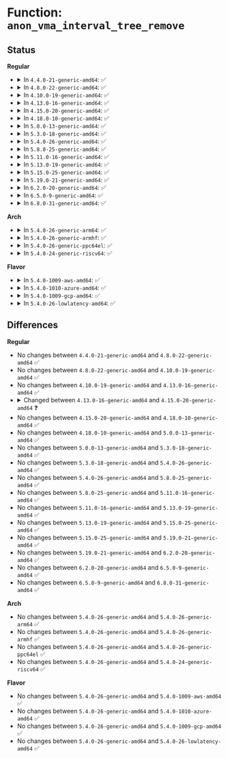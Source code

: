 # Function: <code>anon_vma_interval_tree_remove</code>

## Status
<b>Regular</b>
<ul>
<li>
<details>
<summary>In <code>4.4.0-21-generic-amd64</code>: ✅</summary>

```c
void anon_vma_interval_tree_remove(struct anon_vma_chain * node, struct rb_root * root)
```

```json
{
  "name": "anon_vma_interval_tree_remove",
  "collision_type": "Unique Global",
  "inline_type": "No",
  "funcs": [
    {
      "addr": 18446744071580650384,
      "name": "anon_vma_interval_tree_remove",
      "external": true,
      "loc": "mm/interval_tree.c:86",
      "file": "mm/interval_tree.c",
      "inline": "seen, unknown",
      "caller_inline": [],
      "caller_func": [
        "mm/mmap.c:vma_adjust",
        "mm/mmap.c:vma_adjust",
        "mm/mmap.c:expand_downwards",
        "mm/rmap.c:unlink_anon_vmas"
      ]
    }
  ],
  "symbols": [
    {
      "addr": 18446744071580650384,
      "name": "anon_vma_interval_tree_remove",
      "section": ".text",
      "bind": "STB_GLOBAL",
      "size": 581
    }
  ]
}
```
</details>
</li>
<li>
<details>
<summary>In <code>4.8.0-22-generic-amd64</code>: ✅</summary>

```c
void anon_vma_interval_tree_remove(struct anon_vma_chain * node, struct rb_root * root)
```

```json
{
  "name": "anon_vma_interval_tree_remove",
  "collision_type": "Unique Global",
  "inline_type": "No",
  "funcs": [
    {
      "addr": 18446744071580757552,
      "name": "anon_vma_interval_tree_remove",
      "external": true,
      "loc": "mm/interval_tree.c:86",
      "file": "mm/interval_tree.c",
      "inline": "seen, unknown",
      "caller_inline": [],
      "caller_func": [
        "mm/mmap.c:expand_downwards",
        "mm/mmap.c:vma_adjust",
        "mm/mmap.c:vma_adjust",
        "mm/rmap.c:unlink_anon_vmas"
      ]
    }
  ],
  "symbols": [
    {
      "addr": 18446744071580757552,
      "name": "anon_vma_interval_tree_remove",
      "section": ".text",
      "bind": "STB_GLOBAL",
      "size": 583
    }
  ]
}
```
</details>
</li>
<li>
<details>
<summary>In <code>4.10.0-19-generic-amd64</code>: ✅</summary>

```c
void anon_vma_interval_tree_remove(struct anon_vma_chain * node, struct rb_root * root)
```

```json
{
  "name": "anon_vma_interval_tree_remove",
  "collision_type": "Unique Global",
  "inline_type": "No",
  "funcs": [
    {
      "addr": 18446744071580822768,
      "name": "anon_vma_interval_tree_remove",
      "external": true,
      "loc": "mm/interval_tree.c:86",
      "file": "mm/interval_tree.c",
      "inline": "seen, unknown",
      "caller_inline": [],
      "caller_func": [
        "mm/mmap.c:expand_downwards",
        "mm/mmap.c:__vma_adjust",
        "mm/mmap.c:__vma_adjust",
        "mm/rmap.c:unlink_anon_vmas"
      ]
    }
  ],
  "symbols": [
    {
      "addr": 18446744071580822768,
      "name": "anon_vma_interval_tree_remove",
      "section": ".text",
      "bind": "STB_GLOBAL",
      "size": 583
    }
  ]
}
```
</details>
</li>
<li>
<details>
<summary>In <code>4.13.0-16-generic-amd64</code>: ✅</summary>

```c
void anon_vma_interval_tree_remove(struct anon_vma_chain * node, struct rb_root * root)
```

```json
{
  "name": "anon_vma_interval_tree_remove",
  "collision_type": "Unique Global",
  "inline_type": "No",
  "funcs": [
    {
      "addr": 18446744071580864864,
      "name": "anon_vma_interval_tree_remove",
      "external": true,
      "loc": "mm/interval_tree.c:86",
      "file": "mm/interval_tree.c",
      "inline": "seen, unknown",
      "caller_inline": [],
      "caller_func": [
        "mm/mmap.c:expand_downwards",
        "mm/mmap.c:__vma_adjust",
        "mm/mmap.c:__vma_adjust",
        "mm/rmap.c:unlink_anon_vmas"
      ]
    }
  ],
  "symbols": [
    {
      "addr": 18446744071580864864,
      "name": "anon_vma_interval_tree_remove",
      "section": ".text",
      "bind": "STB_GLOBAL",
      "size": 630
    }
  ]
}
```
</details>
</li>
<li>
<details>
<summary>In <code>4.15.0-20-generic-amd64</code>: ✅</summary>

```c
void anon_vma_interval_tree_remove(struct anon_vma_chain * node, struct rb_root_cached * root)
```

```json
{
  "name": "anon_vma_interval_tree_remove",
  "collision_type": "Unique Global",
  "inline_type": "No",
  "funcs": [
    {
      "addr": 18446744071580955984,
      "name": "anon_vma_interval_tree_remove",
      "external": true,
      "loc": "mm/interval_tree.c:86",
      "file": "mm/interval_tree.c",
      "inline": "seen, unknown",
      "caller_inline": [],
      "caller_func": [
        "mm/mmap.c:expand_downwards",
        "mm/mmap.c:__vma_adjust",
        "mm/mmap.c:__vma_adjust",
        "mm/rmap.c:unlink_anon_vmas"
      ]
    }
  ],
  "symbols": [
    {
      "addr": 18446744071580955984,
      "name": "anon_vma_interval_tree_remove",
      "section": ".text",
      "bind": "STB_GLOBAL",
      "size": 720
    }
  ]
}
```
</details>
</li>
<li>
<details>
<summary>In <code>4.18.0-10-generic-amd64</code>: ✅</summary>

```c
void anon_vma_interval_tree_remove(struct anon_vma_chain * node, struct rb_root_cached * root)
```

```json
{
  "name": "anon_vma_interval_tree_remove",
  "collision_type": "Unique Global",
  "inline_type": "No",
  "funcs": [
    {
      "addr": 18446744071581090320,
      "name": "anon_vma_interval_tree_remove",
      "external": true,
      "loc": "mm/interval_tree.c:86",
      "file": "mm/interval_tree.c",
      "inline": "seen, unknown",
      "caller_inline": [],
      "caller_func": [
        "mm/mmap.c:expand_downwards",
        "mm/mmap.c:__vma_adjust",
        "mm/mmap.c:__vma_adjust",
        "mm/rmap.c:unlink_anon_vmas"
      ]
    }
  ],
  "symbols": [
    {
      "addr": 18446744071581090320,
      "name": "anon_vma_interval_tree_remove",
      "section": ".text",
      "bind": "STB_GLOBAL",
      "size": 715
    }
  ]
}
```
</details>
</li>
<li>
<details>
<summary>In <code>5.0.0-13-generic-amd64</code>: ✅</summary>

```c
void anon_vma_interval_tree_remove(struct anon_vma_chain * node, struct rb_root_cached * root)
```

```json
{
  "name": "anon_vma_interval_tree_remove",
  "collision_type": "Unique Global",
  "inline_type": "No",
  "funcs": [
    {
      "addr": 18446744071581168208,
      "name": "anon_vma_interval_tree_remove",
      "external": true,
      "loc": "mm/interval_tree.c:86",
      "file": "mm/interval_tree.c",
      "inline": "seen, unknown",
      "caller_inline": [],
      "caller_func": [
        "mm/mmap.c:expand_downwards",
        "mm/mmap.c:__vma_adjust",
        "mm/mmap.c:__vma_adjust",
        "mm/rmap.c:unlink_anon_vmas"
      ]
    }
  ],
  "symbols": [
    {
      "addr": 18446744071581168208,
      "name": "anon_vma_interval_tree_remove",
      "section": ".text",
      "bind": "STB_GLOBAL",
      "size": 721
    }
  ]
}
```
</details>
</li>
<li>
<details>
<summary>In <code>5.3.0-18-generic-amd64</code>: ✅</summary>

```c
void anon_vma_interval_tree_remove(struct anon_vma_chain * node, struct rb_root_cached * root)
```

```json
{
  "name": "anon_vma_interval_tree_remove",
  "collision_type": "Unique Global",
  "inline_type": "No",
  "funcs": [
    {
      "addr": 18446744071581239312,
      "name": "anon_vma_interval_tree_remove",
      "external": true,
      "loc": "mm/interval_tree.c:85",
      "file": "mm/interval_tree.c",
      "inline": "seen, unknown",
      "caller_inline": [],
      "caller_func": [
        "mm/mmap.c:expand_downwards",
        "mm/mmap.c:__vma_adjust",
        "mm/mmap.c:__vma_adjust",
        "mm/rmap.c:unlink_anon_vmas"
      ]
    }
  ],
  "symbols": [
    {
      "addr": 18446744071581239312,
      "name": "anon_vma_interval_tree_remove",
      "section": ".text",
      "bind": "STB_GLOBAL",
      "size": 717
    }
  ]
}
```
</details>
</li>
<li>
<details>
<summary>In <code>5.4.0-26-generic-amd64</code>: ✅</summary>

```c
void anon_vma_interval_tree_remove(struct anon_vma_chain * node, struct rb_root_cached * root)
```

```json
{
  "name": "anon_vma_interval_tree_remove",
  "collision_type": "Unique Global",
  "inline_type": "No",
  "funcs": [
    {
      "addr": 18446744071581297760,
      "name": "anon_vma_interval_tree_remove",
      "external": true,
      "loc": "mm/interval_tree.c:85",
      "file": "mm/interval_tree.c",
      "inline": "seen, unknown",
      "caller_inline": [],
      "caller_func": [
        "mm/mmap.c:expand_downwards",
        "mm/mmap.c:__vma_adjust",
        "mm/mmap.c:__vma_adjust",
        "mm/rmap.c:unlink_anon_vmas"
      ]
    }
  ],
  "symbols": [
    {
      "addr": 18446744071581297760,
      "name": "anon_vma_interval_tree_remove",
      "section": ".text",
      "bind": "STB_GLOBAL",
      "size": 717
    }
  ]
}
```
</details>
</li>
<li>
<details>
<summary>In <code>5.8.0-25-generic-amd64</code>: ✅</summary>

```c
void anon_vma_interval_tree_remove(struct anon_vma_chain * node, struct rb_root_cached * root)
```

```json
{
  "name": "anon_vma_interval_tree_remove",
  "collision_type": "Unique Global",
  "inline_type": "No",
  "funcs": [
    {
      "addr": 18446744071581488624,
      "name": "anon_vma_interval_tree_remove",
      "external": true,
      "loc": "mm/interval_tree.c:85",
      "file": "mm/interval_tree.c",
      "inline": "seen, unknown",
      "caller_inline": [],
      "caller_func": [
        "mm/mmap.c:expand_downwards",
        "mm/mmap.c:__vma_adjust",
        "mm/mmap.c:__vma_adjust",
        "mm/rmap.c:unlink_anon_vmas"
      ]
    }
  ],
  "symbols": [
    {
      "addr": 18446744071581488624,
      "name": "anon_vma_interval_tree_remove",
      "section": ".text",
      "bind": "STB_GLOBAL",
      "size": 16
    }
  ]
}
```
</details>
</li>
<li>
<details>
<summary>In <code>5.11.0-16-generic-amd64</code>: ✅</summary>

```c
void anon_vma_interval_tree_remove(struct anon_vma_chain * node, struct rb_root_cached * root)
```

```json
{
  "name": "anon_vma_interval_tree_remove",
  "collision_type": "Unique Global",
  "inline_type": "No",
  "funcs": [
    {
      "addr": 18446744071581530320,
      "name": "anon_vma_interval_tree_remove",
      "external": true,
      "loc": "mm/interval_tree.c:85",
      "file": "mm/interval_tree.c",
      "inline": "seen, unknown",
      "caller_inline": [],
      "caller_func": [
        "mm/mmap.c:expand_downwards",
        "mm/mmap.c:__vma_adjust",
        "mm/mmap.c:__vma_adjust",
        "mm/rmap.c:unlink_anon_vmas"
      ]
    }
  ],
  "symbols": [
    {
      "addr": 18446744071581530320,
      "name": "anon_vma_interval_tree_remove",
      "section": ".text",
      "bind": "STB_GLOBAL",
      "size": 16
    }
  ]
}
```
</details>
</li>
<li>
<details>
<summary>In <code>5.13.0-19-generic-amd64</code>: ✅</summary>

```c
void anon_vma_interval_tree_remove(struct anon_vma_chain * node, struct rb_root_cached * root)
```

```json
{
  "name": "anon_vma_interval_tree_remove",
  "collision_type": "Unique Global",
  "inline_type": "No",
  "funcs": [
    {
      "addr": 18446744071581552432,
      "name": "anon_vma_interval_tree_remove",
      "external": true,
      "loc": "mm/interval_tree.c:85",
      "file": "mm/interval_tree.c",
      "inline": "seen, unknown",
      "caller_inline": [],
      "caller_func": [
        "mm/mmap.c:expand_downwards",
        "mm/mmap.c:__vma_adjust",
        "mm/mmap.c:__vma_adjust",
        "mm/rmap.c:unlink_anon_vmas"
      ]
    }
  ],
  "symbols": [
    {
      "addr": 18446744071581552432,
      "name": "anon_vma_interval_tree_remove",
      "section": ".text",
      "bind": "STB_GLOBAL",
      "size": 16
    }
  ]
}
```
</details>
</li>
<li>
<details>
<summary>In <code>5.15.0-25-generic-amd64</code>: ✅</summary>

```c
void anon_vma_interval_tree_remove(struct anon_vma_chain * node, struct rb_root_cached * root)
```

```json
{
  "name": "anon_vma_interval_tree_remove",
  "collision_type": "Unique Global",
  "inline_type": "No",
  "funcs": [
    {
      "addr": 18446744071581816208,
      "name": "anon_vma_interval_tree_remove",
      "external": true,
      "loc": "mm/interval_tree.c:85",
      "file": "mm/interval_tree.c",
      "inline": "seen, unknown",
      "caller_inline": [],
      "caller_func": [
        "mm/mmap.c:expand_downwards",
        "mm/mmap.c:__vma_adjust",
        "mm/mmap.c:__vma_adjust",
        "mm/rmap.c:unlink_anon_vmas"
      ]
    }
  ],
  "symbols": [
    {
      "addr": 18446744071581816208,
      "name": "anon_vma_interval_tree_remove",
      "section": ".text",
      "bind": "STB_GLOBAL",
      "size": 16
    }
  ]
}
```
</details>
</li>
<li>
<details>
<summary>In <code>5.19.0-21-generic-amd64</code>: ✅</summary>

```c
void anon_vma_interval_tree_remove(struct anon_vma_chain * node, struct rb_root_cached * root)
```

```json
{
  "name": "anon_vma_interval_tree_remove",
  "collision_type": "Unique Global",
  "inline_type": "No",
  "funcs": [
    {
      "addr": 18446744071582205872,
      "name": "anon_vma_interval_tree_remove",
      "external": true,
      "loc": "mm/interval_tree.c:85",
      "file": "mm/interval_tree.c",
      "inline": "seen, unknown",
      "caller_inline": [],
      "caller_func": [
        "mm/mmap.c:expand_downwards",
        "mm/mmap.c:__vma_adjust",
        "mm/mmap.c:__vma_adjust",
        "mm/rmap.c:unlink_anon_vmas"
      ]
    }
  ],
  "symbols": [
    {
      "addr": 18446744071582205872,
      "name": "anon_vma_interval_tree_remove",
      "section": ".text",
      "bind": "STB_GLOBAL",
      "size": 24
    }
  ]
}
```
</details>
</li>
<li>
<details>
<summary>In <code>6.2.0-20-generic-amd64</code>: ✅</summary>

```c
void anon_vma_interval_tree_remove(struct anon_vma_chain * node, struct rb_root_cached * root)
```

```json
{
  "name": "anon_vma_interval_tree_remove",
  "collision_type": "Unique Global",
  "inline_type": "No",
  "funcs": [
    {
      "addr": 18446744071582692480,
      "name": "anon_vma_interval_tree_remove",
      "external": true,
      "loc": "mm/interval_tree.c:85",
      "file": "mm/interval_tree.c",
      "inline": "seen, unknown",
      "caller_inline": [],
      "caller_func": [
        "mm/mmap.c:do_brk_flags",
        "mm/mmap.c:expand_downwards",
        "mm/mmap.c:__vma_adjust",
        "mm/mmap.c:__vma_adjust",
        "mm/mmap.c:vma_expand",
        "mm/rmap.c:unlink_anon_vmas"
      ]
    }
  ],
  "symbols": [
    {
      "addr": 18446744071582692480,
      "name": "anon_vma_interval_tree_remove",
      "section": ".text",
      "bind": "STB_GLOBAL",
      "size": 24
    }
  ]
}
```
</details>
</li>
<li>
<details>
<summary>In <code>6.5.0-9-generic-amd64</code>: ✅</summary>

```c
void anon_vma_interval_tree_remove(struct anon_vma_chain * node, struct rb_root_cached * root)
```

```json
{
  "name": "anon_vma_interval_tree_remove",
  "collision_type": "Unique Global",
  "inline_type": "No",
  "funcs": [
    {
      "addr": 18446744071582906400,
      "name": "anon_vma_interval_tree_remove",
      "external": true,
      "loc": "mm/interval_tree.c:85",
      "file": "mm/interval_tree.c",
      "inline": "seen, unknown",
      "caller_inline": [],
      "caller_func": [
        "mm/mmap.c:expand_downwards",
        "mm/rmap.c:unlink_anon_vmas"
      ]
    }
  ],
  "symbols": [
    {
      "addr": 18446744071582906400,
      "name": "anon_vma_interval_tree_remove",
      "section": ".text",
      "bind": "STB_GLOBAL",
      "size": 24
    }
  ]
}
```
</details>
</li>
<li>
<details>
<summary>In <code>6.8.0-31-generic-amd64</code>: ✅</summary>

```c
void anon_vma_interval_tree_remove(struct anon_vma_chain * node, struct rb_root_cached * root)
```

```json
{
  "name": "anon_vma_interval_tree_remove",
  "collision_type": "Unique Global",
  "inline_type": "No",
  "funcs": [
    {
      "addr": 18446744071583080240,
      "name": "anon_vma_interval_tree_remove",
      "external": true,
      "loc": "mm/interval_tree.c:85",
      "file": "mm/interval_tree.c",
      "inline": "seen, unknown",
      "caller_inline": [],
      "caller_func": [
        "mm/mmap.c:expand_downwards",
        "mm/rmap.c:unlink_anon_vmas"
      ]
    }
  ],
  "symbols": [
    {
      "addr": 18446744071583080240,
      "name": "anon_vma_interval_tree_remove",
      "section": ".text",
      "bind": "STB_GLOBAL",
      "size": 24
    }
  ]
}
```
</details>
</li>
</ul>
<b>Arch</b>
<ul>
<li>
<details>
<summary>In <code>5.4.0-26-generic-arm64</code>: ✅</summary>

```c
void anon_vma_interval_tree_remove(struct anon_vma_chain * node, struct rb_root_cached * root)
```

```json
{
  "name": "anon_vma_interval_tree_remove",
  "collision_type": "Unique Global",
  "inline_type": "No",
  "funcs": [
    {
      "addr": 18446603336492705064,
      "name": "anon_vma_interval_tree_remove",
      "external": true,
      "loc": "mm/interval_tree.c:85",
      "file": "mm/interval_tree.c",
      "inline": "seen, unknown",
      "caller_inline": [],
      "caller_func": [
        "mm/mmap.c:expand_downwards",
        "mm/mmap.c:__vma_adjust",
        "mm/mmap.c:__vma_adjust",
        "mm/rmap.c:unlink_anon_vmas"
      ]
    }
  ],
  "symbols": [
    {
      "addr": 18446603336492705064,
      "name": "anon_vma_interval_tree_remove",
      "section": ".text",
      "bind": "STB_GLOBAL",
      "size": 736
    }
  ]
}
```
</details>
</li>
<li>
<details>
<summary>In <code>5.4.0-26-generic-armhf</code>: ✅</summary>

```c
void anon_vma_interval_tree_remove(struct anon_vma_chain * node, struct rb_root_cached * root)
```

```json
{
  "name": "anon_vma_interval_tree_remove",
  "collision_type": "Unique Global",
  "inline_type": "No",
  "funcs": [
    {
      "addr": 3226542936,
      "name": "anon_vma_interval_tree_remove",
      "external": true,
      "loc": "mm/interval_tree.c:85",
      "file": "mm/interval_tree.c",
      "inline": "seen, unknown",
      "caller_inline": [],
      "caller_func": [
        "mm/mmap.c:expand_downwards",
        "mm/mmap.c:__vma_adjust",
        "mm/mmap.c:__vma_adjust",
        "mm/rmap.c:unlink_anon_vmas"
      ]
    }
  ],
  "symbols": [
    {
      "addr": 3226542936,
      "name": "anon_vma_interval_tree_remove",
      "section": ".text",
      "bind": "STB_GLOBAL",
      "size": 752
    }
  ]
}
```
</details>
</li>
<li>
<details>
<summary>In <code>5.4.0-26-generic-ppc64el</code>: ✅</summary>

```c
void anon_vma_interval_tree_remove(struct anon_vma_chain * node, struct rb_root_cached * root)
```

```json
{
  "name": "anon_vma_interval_tree_remove",
  "collision_type": "Unique Global",
  "inline_type": "No",
  "funcs": [
    {
      "addr": 13835058055286040096,
      "name": "anon_vma_interval_tree_remove",
      "external": true,
      "loc": "mm/interval_tree.c:85",
      "file": "mm/interval_tree.c",
      "inline": "seen, unknown",
      "caller_inline": [],
      "caller_func": [
        "mm/mmap.c:expand_downwards",
        "mm/mmap.c:__vma_adjust",
        "mm/mmap.c:__vma_adjust",
        "mm/rmap.c:unlink_anon_vmas"
      ]
    }
  ],
  "symbols": [
    {
      "addr": 13835058055286040096,
      "name": "anon_vma_interval_tree_remove",
      "section": ".text",
      "bind": "STB_GLOBAL",
      "size": 1072
    }
  ]
}
```
</details>
</li>
<li>
<details>
<summary>In <code>5.4.0-24-generic-riscv64</code>: ✅</summary>

```c
void anon_vma_interval_tree_remove(struct anon_vma_chain * node, struct rb_root_cached * root)
```

```json
{
  "name": "anon_vma_interval_tree_remove",
  "collision_type": "Unique Global",
  "inline_type": "No",
  "funcs": [
    {
      "addr": 18446743936272705172,
      "name": "anon_vma_interval_tree_remove",
      "external": true,
      "loc": "mm/interval_tree.c:85",
      "file": "mm/interval_tree.c",
      "inline": "seen, unknown",
      "caller_inline": [],
      "caller_func": [
        "mm/mmap.c:expand_downwards",
        "mm/mmap.c:__vma_adjust",
        "mm/mmap.c:__vma_adjust",
        "mm/rmap.c:unlink_anon_vmas"
      ]
    }
  ],
  "symbols": [
    {
      "addr": 18446743936272705172,
      "name": "anon_vma_interval_tree_remove",
      "section": ".text",
      "bind": "STB_GLOBAL",
      "size": 476
    }
  ]
}
```
</details>
</li>
</ul>
<b>Flavor</b>
<ul>
<li>
<details>
<summary>In <code>5.4.0-1009-aws-amd64</code>: ✅</summary>

```c
void anon_vma_interval_tree_remove(struct anon_vma_chain * node, struct rb_root_cached * root)
```

```json
{
  "name": "anon_vma_interval_tree_remove",
  "collision_type": "Unique Global",
  "inline_type": "No",
  "funcs": [
    {
      "addr": 18446744071581266608,
      "name": "anon_vma_interval_tree_remove",
      "external": true,
      "loc": "mm/interval_tree.c:85",
      "file": "mm/interval_tree.c",
      "inline": "seen, unknown",
      "caller_inline": [],
      "caller_func": [
        "mm/mmap.c:expand_downwards",
        "mm/mmap.c:__vma_adjust",
        "mm/mmap.c:__vma_adjust",
        "mm/rmap.c:unlink_anon_vmas"
      ]
    }
  ],
  "symbols": [
    {
      "addr": 18446744071581266608,
      "name": "anon_vma_interval_tree_remove",
      "section": ".text",
      "bind": "STB_GLOBAL",
      "size": 717
    }
  ]
}
```
</details>
</li>
<li>
<details>
<summary>In <code>5.4.0-1010-azure-amd64</code>: ✅</summary>

```c
void anon_vma_interval_tree_remove(struct anon_vma_chain * node, struct rb_root_cached * root)
```

```json
{
  "name": "anon_vma_interval_tree_remove",
  "collision_type": "Unique Global",
  "inline_type": "No",
  "funcs": [
    {
      "addr": 18446744071581213264,
      "name": "anon_vma_interval_tree_remove",
      "external": true,
      "loc": "mm/interval_tree.c:85",
      "file": "mm/interval_tree.c",
      "inline": "seen, unknown",
      "caller_inline": [],
      "caller_func": [
        "mm/mmap.c:expand_downwards",
        "mm/mmap.c:__vma_adjust",
        "mm/mmap.c:__vma_adjust",
        "mm/rmap.c:unlink_anon_vmas"
      ]
    }
  ],
  "symbols": [
    {
      "addr": 18446744071581213264,
      "name": "anon_vma_interval_tree_remove",
      "section": ".text",
      "bind": "STB_GLOBAL",
      "size": 717
    }
  ]
}
```
</details>
</li>
<li>
<details>
<summary>In <code>5.4.0-1009-gcp-amd64</code>: ✅</summary>

```c
void anon_vma_interval_tree_remove(struct anon_vma_chain * node, struct rb_root_cached * root)
```

```json
{
  "name": "anon_vma_interval_tree_remove",
  "collision_type": "Unique Global",
  "inline_type": "No",
  "funcs": [
    {
      "addr": 18446744071581257808,
      "name": "anon_vma_interval_tree_remove",
      "external": true,
      "loc": "mm/interval_tree.c:85",
      "file": "mm/interval_tree.c",
      "inline": "seen, unknown",
      "caller_inline": [],
      "caller_func": [
        "mm/mmap.c:expand_downwards",
        "mm/mmap.c:__vma_adjust",
        "mm/mmap.c:__vma_adjust",
        "mm/rmap.c:unlink_anon_vmas"
      ]
    }
  ],
  "symbols": [
    {
      "addr": 18446744071581257808,
      "name": "anon_vma_interval_tree_remove",
      "section": ".text",
      "bind": "STB_GLOBAL",
      "size": 717
    }
  ]
}
```
</details>
</li>
<li>
<details>
<summary>In <code>5.4.0-26-lowlatency-amd64</code>: ✅</summary>

```c
void anon_vma_interval_tree_remove(struct anon_vma_chain * node, struct rb_root_cached * root)
```

```json
{
  "name": "anon_vma_interval_tree_remove",
  "collision_type": "Unique Global",
  "inline_type": "No",
  "funcs": [
    {
      "addr": 18446744071581321744,
      "name": "anon_vma_interval_tree_remove",
      "external": true,
      "loc": "mm/interval_tree.c:85",
      "file": "mm/interval_tree.c",
      "inline": "seen, unknown",
      "caller_inline": [],
      "caller_func": [
        "mm/mmap.c:expand_downwards",
        "mm/mmap.c:__vma_adjust",
        "mm/mmap.c:__vma_adjust",
        "mm/rmap.c:unlink_anon_vmas"
      ]
    }
  ],
  "symbols": [
    {
      "addr": 18446744071581321744,
      "name": "anon_vma_interval_tree_remove",
      "section": ".text",
      "bind": "STB_GLOBAL",
      "size": 717
    }
  ]
}
```
</details>
</li>
</ul>

## Differences
<b>Regular</b>
<ul>
<li>
No changes between <code>4.4.0-21-generic-amd64</code> and <code>4.8.0-22-generic-amd64</code> ✅
</li>
<li>
No changes between <code>4.8.0-22-generic-amd64</code> and <code>4.10.0-19-generic-amd64</code> ✅
</li>
<li>
No changes between <code>4.10.0-19-generic-amd64</code> and <code>4.13.0-16-generic-amd64</code> ✅
</li>
<li>
<details>
<summary>Changed between <code>4.13.0-16-generic-amd64</code> and <code>4.15.0-20-generic-amd64</code> ❓</summary>
<ul>
<li>
<b>Param type changed. </b>
<code>struct rb_root * root</code> ➡️ <code>struct rb_root_cached * root</code>
</li>
</ul>
</details>
</li>
<li>
No changes between <code>4.15.0-20-generic-amd64</code> and <code>4.18.0-10-generic-amd64</code> ✅
</li>
<li>
No changes between <code>4.18.0-10-generic-amd64</code> and <code>5.0.0-13-generic-amd64</code> ✅
</li>
<li>
No changes between <code>5.0.0-13-generic-amd64</code> and <code>5.3.0-18-generic-amd64</code> ✅
</li>
<li>
No changes between <code>5.3.0-18-generic-amd64</code> and <code>5.4.0-26-generic-amd64</code> ✅
</li>
<li>
No changes between <code>5.4.0-26-generic-amd64</code> and <code>5.8.0-25-generic-amd64</code> ✅
</li>
<li>
No changes between <code>5.8.0-25-generic-amd64</code> and <code>5.11.0-16-generic-amd64</code> ✅
</li>
<li>
No changes between <code>5.11.0-16-generic-amd64</code> and <code>5.13.0-19-generic-amd64</code> ✅
</li>
<li>
No changes between <code>5.13.0-19-generic-amd64</code> and <code>5.15.0-25-generic-amd64</code> ✅
</li>
<li>
No changes between <code>5.15.0-25-generic-amd64</code> and <code>5.19.0-21-generic-amd64</code> ✅
</li>
<li>
No changes between <code>5.19.0-21-generic-amd64</code> and <code>6.2.0-20-generic-amd64</code> ✅
</li>
<li>
No changes between <code>6.2.0-20-generic-amd64</code> and <code>6.5.0-9-generic-amd64</code> ✅
</li>
<li>
No changes between <code>6.5.0-9-generic-amd64</code> and <code>6.8.0-31-generic-amd64</code> ✅
</li>
</ul>
<b>Arch</b>
<ul>
<li>
No changes between <code>5.4.0-26-generic-amd64</code> and <code>5.4.0-26-generic-arm64</code> ✅
</li>
<li>
No changes between <code>5.4.0-26-generic-amd64</code> and <code>5.4.0-26-generic-armhf</code> ✅
</li>
<li>
No changes between <code>5.4.0-26-generic-amd64</code> and <code>5.4.0-26-generic-ppc64el</code> ✅
</li>
<li>
No changes between <code>5.4.0-26-generic-amd64</code> and <code>5.4.0-24-generic-riscv64</code> ✅
</li>
</ul>
<b>Flavor</b>
<ul>
<li>
No changes between <code>5.4.0-26-generic-amd64</code> and <code>5.4.0-1009-aws-amd64</code> ✅
</li>
<li>
No changes between <code>5.4.0-26-generic-amd64</code> and <code>5.4.0-1010-azure-amd64</code> ✅
</li>
<li>
No changes between <code>5.4.0-26-generic-amd64</code> and <code>5.4.0-1009-gcp-amd64</code> ✅
</li>
<li>
No changes between <code>5.4.0-26-generic-amd64</code> and <code>5.4.0-26-lowlatency-amd64</code> ✅
</li>
</ul>
